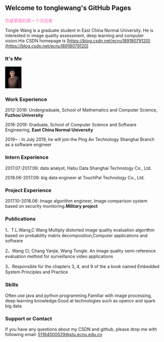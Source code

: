 ## Welcome to tonglewang's GitHub Pages
<script src="https://cdn1.lncld.net/static/js/av-mini-0.6.10.js"></script>
<script src="http://jerry-cdn.b0.upaiyun.com/hit-kounter/hit-kounter-lc-0.2.0.js"></script>
<font color="Hotpink">你是第我的第</font><span data-hk-page="current"> - </span><font color="Hotpink">个浏览者</font>

Tongle Wang is a graduate student in East China Normal University. He is interested in image quality assessment, deep learning and computer vision.His CSDN homepage is [https://blog.csdn.net/ecnu18918079120](https://blog.csdn.net/ecnu18918079120)

### It's Me
<img src="/itsme.jpg"  height="71" width="53">

### Work Experience
2012-2016: Undergraduate, School of Mathematics and Computer Science, **Fuzhou University**

2016-2019: Graduate, School of Computer Science and Software Engineering, **East China Normal University**

2019~    : In July 2019, he will join the Ping An Technology Shanghai Branch as a software engineer

### Intern Experience
2017.07-2017.09: data analyst, Habu Data Shanghai Technology Co., Ltd.

2018.06-2017.09: big data engineer at TouchPal Technology Co., Ltd.

### Project Experience
2017.10-2018.06: Image algorithm engineer, Image comparison system based on security monitoring.**Military project**

### Publications
1、T.L.Wang,C Wang Multiply distorted image quality evaluation algorithm based on probability matrix decomposition,Computer applications and software

2、Wang Ci, Chang Yanjie, Wang Tongle. An image quality semi-reference evaluation method for surveillance video applications

3、Responsible for the chapters 3, 4, and 9 of the a book named Embedded System Principles and Practice

### Skills
Often use java and python programming.Familiar with image processing, deep learning knowledge.Good at technologies such as opencv and spark big data

### Support or Contact
If you have any questions about my CSDN and github, please drop me with following email:
51164500029@stu.ecnu.edu.cn
